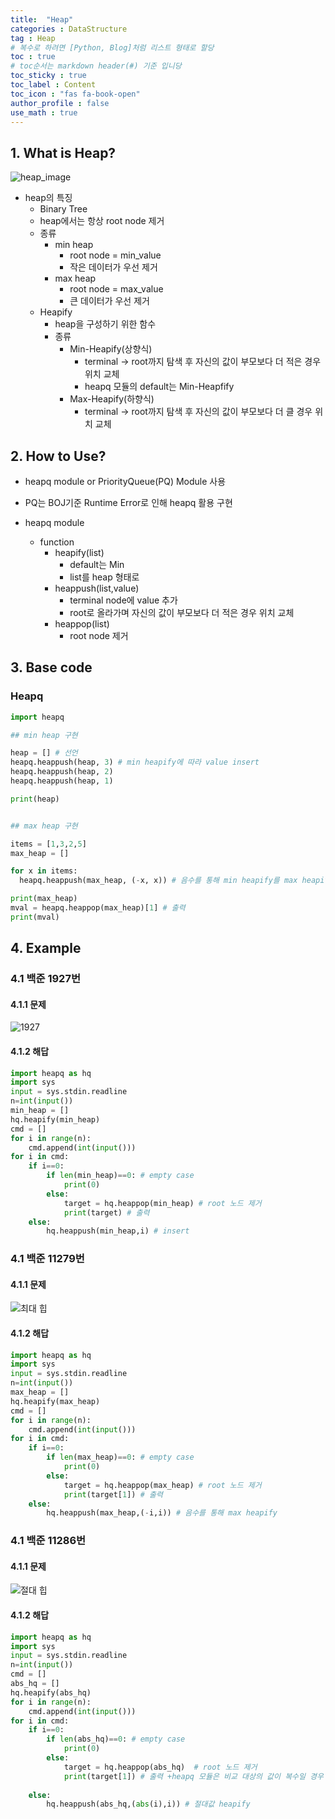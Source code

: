 ```yaml
---
title:  "Heap"
categories : DataStructure
tag : Heap
# 복수로 하려면 [Python, Blog]처럼 리스트 형태로 할당
toc : true
# toc순서는 markdown header(#) 기준 입니당
toc_sticky : true
toc_label : Content
toc_icon : "fas fa-book-open"
author_profile : false
use_math : true
---
```


## 1. What is Heap?
<!-- - Abstract Data Type : Priority Queue(FIFO) 보고오기 -->

![heap_image](https://github.com/SEUNGYEOPOH/SEUNGYEOPOH/assets/81912557/adf1014c-20f5-4b8e-a452-4d5f45410198)

- heap의 특징
    - Binary Tree
    - heap에서는 항상 root node 제거
    - 종류
        - min heap
            - root node = min_value
            - 작은 데이터가 우선 제거
        - max heap
            - root node = max_value
            - 큰 데이터가 우선 제거
    - Heapify
        - heap을 구성하기 위한 함수
        - 종류
            - Min-Heapify(상향식)
                - terminal -> root까지 탐색 후 자신의 값이 부모보다 더 적은 경우 위치 교체
                - heapq 모듈의 default는 Min-Heapfify
            - Max-Heapify(하향식)
                - terminal -> root까지 탐색 후 자신의 값이 부모보다 더 클 경우 위치 교체

## 2. How to Use?
- heapq module or PriorityQueue(PQ) Module 사용

- PQ는 BOJ기준 Runtime Error로 인해 heapq 활용 구현

- heapq module
    - function
        - heapify(list)
            - default는 Min
            - list를 heap 형태로
        - heappush(list,value)
            - terminal node에 value 추가
            - root로 올라가며 자신의 값이 부모보다 더 적은 경우 위치 교체 
        - heappop(list)
            - root node 제거

## 3. Base code
### Heapq
```python
import heapq

## min heap 구현

heap = [] # 선언
heapq.heappush(heap, 3) # min heapify에 따라 value insert
heapq.heappush(heap, 2)
heapq.heappush(heap, 1)

print(heap)


## max heap 구현

items = [1,3,2,5] 
max_heap = []

for x in items:
  heapq.heappush(max_heap, (-x, x)) # 음수를 통해 min heapify를 max heapify로

print(max_heap)
mval = heapq.heappop(max_heap)[1] # 출력
print(mval)
```


## 4. Example

### 4.1 백준 1927번
#### 4.1.1 문제
![1927](https://github.com/SEUNGYEOPOH/SEUNGYEOPOH/assets/81912557/455f21c0-af04-4494-b070-b16c8c8f43b4)

#### 4.1.2 해답
```python
import heapq as hq
import sys
input = sys.stdin.readline
n=int(input())
min_heap = []
hq.heapify(min_heap)
cmd = []
for i in range(n):
    cmd.append(int(input()))
for i in cmd:
    if i==0:
        if len(min_heap)==0: # empty case
            print(0)
        else:
            target = hq.heappop(min_heap) # root 노드 제거 
            print(target) # 출력
    else:
        hq.heappush(min_heap,i) # insert
```

### 4.1 백준 11279번
#### 4.1.1 문제
![최대 힙](https://github.com/SEUNGYEOPOH/SEUNGYEOPOH/assets/81912557/ecfb8b97-ebfd-4491-822b-ad831eed0eb8)

#### 4.1.2 해답
```python
import heapq as hq
import sys
input = sys.stdin.readline
n=int(input())
max_heap = []
hq.heapify(max_heap)
cmd = []
for i in range(n):
    cmd.append(int(input()))
for i in cmd:
    if i==0:
        if len(max_heap)==0: # empty case
            print(0)
        else:
            target = hq.heappop(max_heap) # root 노드 제거 
            print(target[1]) # 출력
    else:
        hq.heappush(max_heap,(-i,i)) # 음수를 통해 max heapify
```

### 4.1 백준 11286번
#### 4.1.1 문제
![절대 힙](https://github.com/SEUNGYEOPOH/SEUNGYEOPOH/assets/81912557/ed297830-c103-4c26-8dcc-7612e794f07b)

#### 4.1.2 해답
```python
import heapq as hq
import sys
input = sys.stdin.readline
n=int(input())
cmd = []
abs_hq = []
hq.heapify(abs_hq)
for i in range(n):
    cmd.append(int(input()))
for i in cmd:
    if i==0:
        if len(abs_hq)==0: # empty case
            print(0)
        else:
            target = hq.heappop(abs_hq)  # root 노드 제거 
            print(target[1]) # 출력 +heapq 모듈은 비교 대상의 값이 복수일 경우 첫번 째 값이 같다면 그 다음 값을 기준으로 heapify 적용
            
    else:
        hq.heappush(abs_hq,(abs(i),i)) # 절대값 heapify
```